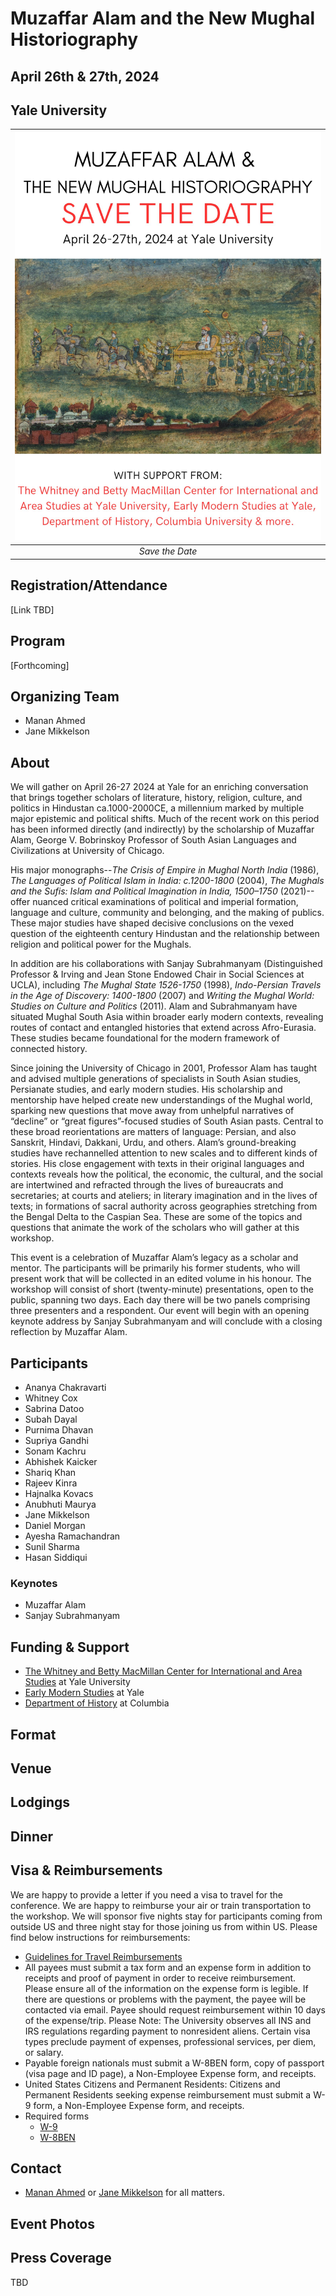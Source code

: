 # Muzaffar Alam and the New Mughal Historiography
## April 26th & 27th, 2024
## Yale University

| ![MA](images/MehfileAlam.jpg) |
|:--:|
| *Save the Date* |

## Registration/Attendance
[Link TBD]

## Program

[Forthcoming]

## Organizing Team

- Manan Ahmed
- Jane Mikkelson

## About
We will gather on April 26-27 2024 at Yale for an enriching conversation that brings together scholars of literature, history, religion, culture, and politics in Hindustan ca.1000-2000CE, a millennium marked by multiple major epistemic and political shifts. Much of the recent work on this period has been informed directly (and indirectly) by the scholarship of Muzaffar Alam, George V. Bobrinskoy Professor of South Asian Languages and Civilizations at University of Chicago.

His major monographs--*The Crisis of Empire in Mughal North India* (1986), *The Languages of Political Islam in India: c.1200-1800* (2004), *The Mughals and the Sufis: Islam and Political Imagination in India, 1500–1750* (2021)--offer nuanced critical examinations of political and imperial formation, language and culture, community and belonging, and the making of publics. These major studies have shaped decisive conclusions on the vexed question of the eighteenth century Hindustan and the relationship between religion and political power for the Mughals.

In addition are his collaborations with Sanjay Subrahmanyam (Distinguished Professor & Irving and Jean Stone Endowed Chair in Social Sciences at UCLA), including *The Mughal State 1526-1750* (1998), *Indo-Persian Travels in the Age of Discovery: 1400-1800* (2007) and *Writing the Mughal World: Studies on Culture and Politics* (2011).  Alam and Subrahmanyam have situated Mughal South Asia within broader early modern contexts, revealing routes of contact and entangled histories that extend across Afro-Eurasia. These studies became foundational for the modern framework of connected history.

Since joining the University of Chicago in 2001, Professor Alam has taught and advised multiple generations of specialists in South Asian studies, Persianate studies, and early modern studies. His scholarship and mentorship have helped create new understandings of the Mughal world, sparking new questions that move away from unhelpful narratives of “decline” or “great figures”-focused studies of South Asian pasts. Central to these broad reorientations are matters of language: Persian, and also Sanskrit, Hindavi, Dakkani, Urdu, and others. Alam’s ground-breaking studies have rechannelled attention to new scales and to different kinds of stories. His close engagement with texts in their original languages and contexts reveals how the political, the economic, the cultural, and the social are intertwined and refracted through the lives of bureaucrats and secretaries; at courts and ateliers; in literary imagination and in the lives of texts; in formations of sacral authority across geographies stretching from the Bengal Delta to the Caspian Sea. These are some of the topics and questions that animate the work of the scholars who will gather at this workshop.

This event is a celebration of Muzaffar Alam’s legacy as a scholar and mentor. The participants will be primarily his former students, who will present work that will be collected in an edited volume in his honour. The workshop will consist of short (twenty-minute) presentations, open to the public, spanning two days. Each day there will be two panels comprising three presenters and a respondent. Our event will begin with an opening keynote address by Sanjay Subrahmanyam and will conclude with a closing reflection by Muzaffar Alam.


## Participants

- Ananya Chakravarti
- Whitney Cox
- Sabrina Datoo
- Subah Dayal
- Purnima Dhavan
- Supriya Gandhi
- Sonam Kachru
- Abhishek Kaicker
- Shariq Khan
- Rajeev Kinra
- Hajnalka Kovacs
- Anubhuti Maurya
- Jane Mikkelson
- Daniel Morgan
- Ayesha Ramachandran
- Sunil Sharma
- Hasan Siddiqui

### Keynotes

- Muzaffar Alam
- Sanjay Subrahmanyam

## Funding & Support

- [The Whitney and Betty MacMillan Center for International and Area Studies](https://macmillan.yale.edu/) at Yale University
- [Early Modern Studies](https://earlymodern.yale.edu/) at Yale
- [Department of History](http://history.columbia.edu) at Columbia


## Format

## Venue

## Lodgings

## Dinner


## Visa & Reimbursements
We are happy to provide a letter if you need a visa to travel for the conference. We are happy to reimburse your air or train transportation to the workshop. We will sponsor five nights stay for participants coming from outside US and three night stay for those joining us from within US. Please find below instructions for reimbursements:
* [Guidelines for Travel Reimbursements](http://history.columbia.edu/resources/reimbursement-and-payment-for-non-cu-employees/)
 * All payees must submit a tax form and an expense form in addition to receipts and proof of payment in order to receive reimbursement. Please ensure all of the information on the expense form is legible. If there are questions or problems with the payment, the payee will be contacted via email. Payee should request reimbursement within 10 days of the expense/trip. Please Note: The University observes all INS and IRS regulations regarding payment to nonresident aliens. Certain visa types preclude payment of expenses, professional services, per diem, or salary.
 * Payable foreign nationals must submit a W-8BEN form, copy of passport (visa page and ID page), a Non-Employee Expense form, and receipts.
 * United States Citizens and Permanent Residents: Citizens and Permanent Residents seeking expense reimbursement must submit a W-9 form, a Non-Employee Expense form, and receipts.
* Required forms
  * [W-9](https://www.irs.gov/pub/irs-pdf/fw9.pdf)
  * [W-8BEN](https://www.irs.gov/pub/irs-pdf/fw8ben.pdf)

## Contact
* [Manan Ahmed](mailto:ma3179@columbia.edu) or [Jane Mikkelson](jane.mikkelson@yale.edu) for all matters.

## Event Photos

## Press Coverage
TBD
